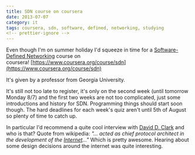 ```yaml
---
title: SDN course on coursera
date: 2013-07-07
category: it
tags: coursera, sdn, software, defined, networking, studying
<!-- prettier-ignore -->
---
```


Even though I'm on summer holiday I'd squeeze in time for a [Software-Defined Networking](http://en.wikipedia.org/wiki/Software-defined_networking "on wikipedia") course on coursera! [https://www.coursera.org/course/sdn](https://www.coursera.org/course/sdn)

It's given by a professor from Georgia University.

It's still not too late to register, it's only on the second week (until tomorrow Monday 8/7) and the first two weeks are not too complicated, just some introductions and history for SDN. Programming things should start soon though. The hard deadlines for each week's quiz aren't until 5th of August so plenty of time to catch up.

In particular I'd recommend a quite cool interview with [David D. Clark](http://en.wikipedia.org/wiki/David_D._Clark "on wikipedia") and who is that? Quote from wikipedia: _"... acted as chief protocol architect in the development of the [Internet](http://en.wikipedia.org/wiki/Internet "Internet")..."_ Which is pretty awesome. Hearing about some design decisions around the internet was quite interesting.
